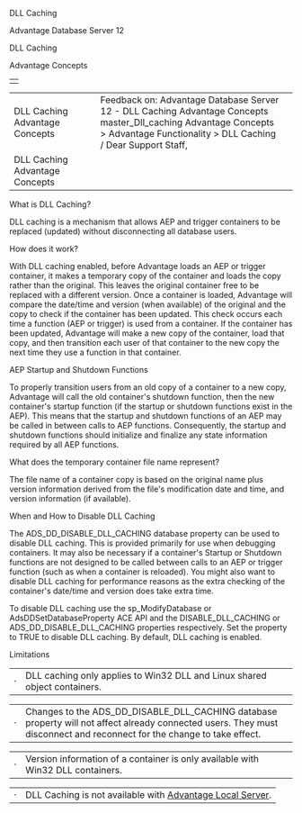 DLL Caching




Advantage Database Server 12  

DLL Caching

Advantage Concepts

|  |
| --- |
|  |

|  |  |  |  |  |
| --- | --- | --- | --- | --- |
| DLL Caching  Advantage Concepts |  |  | Feedback on: Advantage Database Server 12 - DLL Caching Advantage Concepts master\_Dll\_caching Advantage Concepts > Advantage Functionality > DLL Caching / Dear Support Staff, |  |
| DLL Caching  Advantage Concepts |  |  |  |  |

What is DLL Caching?

DLL caching is a mechanism that allows AEP and trigger containers to be replaced (updated) without disconnecting all database users.

How does it work?

With DLL caching enabled, before Advantage loads an AEP or trigger container, it makes a temporary copy of the container and loads the copy rather than the original. This leaves the original container free to be replaced with a different version. Once a container is loaded, Advantage will compare the date/time and version (when available) of the original and the copy to check if the container has been updated. This check occurs each time a function (AEP or trigger) is used from a container. If the container has been updated, Advantage will make a new copy of the container, load that copy, and then transition each user of that container to the new copy the next time they use a function in that container.

AEP Startup and Shutdown Functions

To properly transition users from an old copy of a container to a new copy, Advantage will call the old container's shutdown function, then the new container's startup function (if the startup or shutdown functions exist in the AEP). This means that the startup and shutdown functions of an AEP may be called in between calls to AEP functions. Consequently, the startup and shutdown functions should initialize and finalize any state information required by all AEP functions.

What does the temporary container file name represent?

The file name of a container copy is based on the original name plus version information derived from the file's modification date and time, and version information (if available).

When and How to Disable DLL Caching

The ADS\_DD\_DISABLE\_DLL\_CACHING database property can be used to disable DLL caching. This is provided primarily for use when debugging containers. It may also be necessary if a container's Startup or Shutdown functions are not designed to be called between calls to an AEP or trigger function (such as when a container is reloaded). You might also want to disable DLL caching for performance reasons as the extra checking of the container's date/time and version does take extra time.

To disable DLL caching use the sp\_ModifyDatabase or AdsDDSetDatabaseProperty ACE API and the DISABLE\_DLL\_CACHING or ADS\_DD\_DISABLE\_DLL\_CACHING properties respectively. Set the property to TRUE to disable DLL caching. By default, DLL caching is enabled.

Limitations

|  |  |
| --- | --- |
| · | DLL caching only applies to Win32 DLL and Linux shared object containers. |

|  |  |
| --- | --- |
| · | Changes to the ADS\_DD\_DISABLE\_DLL\_CACHING database property will not affect already connected users. They must disconnect and reconnect for the change to take effect. |

|  |  |
| --- | --- |
| · | Version information of a container is only available with Win32 DLL containers. |

|  |  |
| --- | --- |
| · | DLL Caching is not available with [Advantage Local Server](master_advantage_local_server_configuration.htm). |